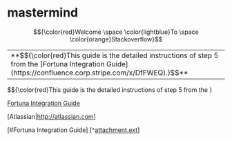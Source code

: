 # mastermind

$${\color{red}Welcome \space \color{lightblue}To \space \color{orange}Stackoverflow}$$

<table><tr><td>**$${\color{red}This guide is the detailed instructions of step 5 from the 
 [Fortuna Integration Guide](https://confluence.corp.stripe.com/x/DfFWEQ).}$$**</td></tr></table>
$${\color{red}This guide is the detailed instructions of step 5 from the }


[Fortuna Integration Guide](https://confluence.corp.stripe.com/x/DfFWEQ)

[Atlassian|http://atlassian.com]


[#Fortuna Integration Guide]
[^[attachment.ext](https://confluence.corp.stripe.com/x/DfFWEQ)]
